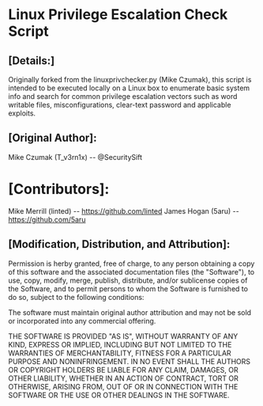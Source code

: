 
#                   Linux Privilege Escalation Check Script

## [Details:] 
Originally forked from the linuxprivchecker.py (Mike Czumak), this script
is intended to be executed locally on a Linux box to enumerate basic system 
info and search for common privilege escalation vectors such as word 
writable files, misconfigurations, clear-text password and applicable 
exploits.

## [Original Author]: 
Mike Czumak (T_v3rn1x) -- @SecuritySift
# [Contributors]:
Mike Merrill (linted) -- https://github.com/linted
James Hogan (5aru) -- https://github.com/5aru

## [Modification, Distribution, and Attribution]:
Permission is herby granted, free of charge, to any person obtaining a copy
of this software and the associated documentation files (the "Software"),
to use, copy, modify, merge, publish, distribute, and/or sublicense copies
of the Software, and to permit persons to whom the Software is furnished to
do so, subject to the following conditions:

The software must maintain original author attribution and may not be sold
or incorporated into any commercial offering.

THE SOFTWARE IS PROVIDED "AS IS", WITHOUT WARRANTY OF ANY KIND, EXPRESS OR
IMPLIED, INCLUDING BUT NOT LIMITED TO THE WARRANTIES OF MERCHANTABILITY,
FITNESS FOR A PARTICULAR PURPOSE AND NONINFRINGEMENT. IN NO EVENT SHALL THE
AUTHORS OR COPYRIGHT HOLDERS BE LIABLE FOR ANY CLAIM, DAMAGES, OR OTHER
LIABILITY, WHETHER IN AN ACTION OF CONTRACT, TORT OR OTHERWISE, ARISING 
FROM, OUT OF OR IN CONNECTION WITH THE SOFTWARE OR THE USE OR OTHER 
DEALINGS IN THE SOFTWARE.
